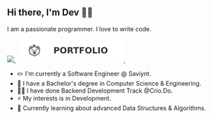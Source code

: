 

##  Hi there, I'm Dev 🙋‍♂

I am a passionate programmer. I love to write code.

<p align='left'>
  <a href="https://www.linkedin.com/in/dev-sasmal-7213061ab/">
    <img src="https://img.shields.io/badge/linkedin-%230077B5.svg?&style=for-the-badge&logo=linkedin&logoColor=white" />      
  </a>&nbsp;&nbsp;
  <a href="https://www.crio.do/portfolio/devsasmal98/">
    <img src="https://raw.githubusercontent.com/suryasaini96/suryasaini96/main/crio.svg" />        
  </a>&nbsp;&nbsp;
</p>

- ✏️ I'm currently a Software Engineer @ Saviynt.
- 💼 I have a Bachelor's degree in Computer Science & Engineering.
- 👨‍💻 I have done Backend Development Track @Crio.Do.
- ⚡ My interests is in Development.
- 🧠 Currently learning about advanced Data Structures & Algorithms.




<!---
devsasmal4/devsasmal4 is a ✨ special ✨ repository because its `README.md` (this file) appears on your GitHub profile.
You can click the Preview link to take a look at your changes.
--->
